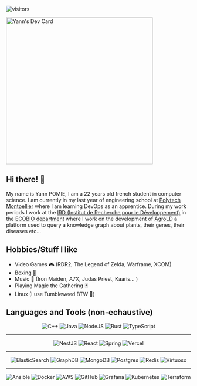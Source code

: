 ![visitors](https://visitor-badge.glitch.me/badge?page_id=WoodenMaiden.WoodenMaiden&left_color=green&right_color=red)

<div align=left>
    <a href="https://app.daily.dev/yannou" target="_blank"><img src="https://api.daily.dev/devcards/9514c560bee04750b24d25c75d5f9e9e.png?r=ho1" width="400" alt="Yann's Dev Card"/></a>
<div>

## Hi there! 👋

My name is Yann POMIE, I am a 22 years old french student in computer science. I am currently in my last year of engineering school at [Polytech Montpellier](https://www.polytech.umontpellier.fr/) where I am learning DevOps as an apprentice. During my work periods I work at the [IRD (Institut de Recherche pour le Développement)](https://www.ird.fr/) in the [ECOBIO department](https://en.ird.fr/biodiversity) where I work on the development of [AgroLD](http://agrold.southgreen.fr/agrold/) a platform used to query a knowledge graph about plants, their genes, their diseases etc...

## Hobbies/Stuff I like 

- Video Games 🎮 (RDR2, The Legend of Zelda, Warframe, XCOM)
- Boxing 🥊
- Music 🎵 (Iron Maiden, A7X, Judas Priest, Kaaris... )
- Playing Magic the Gathering 🃏
- Linux (I use Tumbleweed BTW 🦎)

## Languages and Tools (non-echaustive)

<div align=center>

![C++](https://img.shields.io/badge/c++-%2300599C.svg?style=for-the-badge&logo=c%2B%2B&logoColor=white)
![Java](https://img.shields.io/badge/java-%23ED8B00.svg?style=for-the-badge&logo=openjdk&logoColor=white)
![NodeJS](https://img.shields.io/badge/node.js-6DA55F?style=for-the-badge&logo=node.js&logoColor=white)
![Rust](https://img.shields.io/badge/rust-%23000000.svg?style=for-the-badge&logo=rust&logoColor=white)
![TypeScript](https://img.shields.io/badge/typescript-%23007ACC.svg?style=for-the-badge&logo=typescript&logoColor=white)

---

![NestJS](https://img.shields.io/badge/nestjs-%23E0234E.svg?style=for-the-badge&logo=nestjs&logoColor=white)
![React](https://img.shields.io/badge/react-%2320232a.svg?style=for-the-badge&logo=react&logoColor=%2361DAFB)
![Spring](https://img.shields.io/badge/spring-%236DB33F.svg?style=for-the-badge&logo=spring&logoColor=white)
![Vercel](https://img.shields.io/badge/vercel-%23000000.svg?style=for-the-badge&logo=vercel&logoColor=white)

---

![ElasticSearch](https://img.shields.io/badge/-ElasticSearch-005571?style=for-the-badge&logo=elasticsearch)
![GraphDB](https://img.shields.io/badge/GraphDB-orange?style=for-the-badge&logo=data%3Aimage%2Fpng%3Bbase64%2CiVBORw0KGgoAAAANSUhEUgAAAOEAAADhCAMAAAAJbSJIAAAAkFBMVEX%2F%2F%2F%2FoTg%2FoSQDnQgDnRgDnPADnPwDnQQDmOQDoTAj51cvoSwDoTArmNwDqYzT%2F%2FPr3yr7wmH%2F98e32w7X64Nn75%2BHrbUTwknfpWSPugmLxnof86ePyp5LtelfsdE%2F3x7nzrpvqYDD0tKL1u6zpVx%2F52M7%2B9fHrb0fqZjvpWyntfVzvi27xnYXuhWbzqpfwlXuHJHegAAAF6ElEQVR4nO2diXaqMBCGJZsEUVxw19Zdq219%2F7e7UruABJJTuCednPme4J8TklkyExoNBNFxGHYHz934YFvHf2K4ODEumk3BaWcxtK2mfronn7a8T1rMH3VtK6qX4YgTLwPhx7ltVTWyerTvw0axta2rNqYib18Cf7WtrCaWVG2g54mrbW21MC008LaKC9vqauC94BP9NDGwra8yQ7%2FMQE%2B2bAuszJPiFE1DoX%2Bne15uoBcy4DHcWbOEt0Xc2NZYiUNbZ6AnJ7ZFVmJQ4im%2B4KCj8AvTW0hBB28dqbeQjW2rrEAkQ72F5Mm2zAocDLahJ9e2ZVbgUBqxfRLubMusgPsWRi2Dfdg62ZZZhReDs5Qsbausgj5ou3kL0LH3yuAwFaCrbprs8G5hZFtlJTotnYGwt2GjsdX6C%2FB1DE%2FjLwhoX5Ew0CT57b1thZVZliZQ9GJbX3UOpMTrkwnsg%2FROLAq3omR92%2BpqIWgXrCJhoAsYKWKp3IvNE%2FBCYoronL9eIz7oeDRH0OEstR0l41OXLkg%2FCC6EU0ZusKbYzdw4Yh6Jt6%2FT8%2FJtMXBu%2BRAEQRAEMSEYd3bHHvSKTTHxRLBWSBjvuJJNPdD1v0qOhIOuDhcRt3%2BSjhD2pX4BnXTqCL%2B4mKebLTeCLxDnuWSzfzazLah2dtkyFei%2BBTUkW2skI9uCamfysIZT24Jq56FtCngjn4oge5a2HSxRndKHKYXcAlbEnP%2FsRLJz4aYmR0w%2Ft2LYXLtT58%2FQP%2FuUMSrYu20l%2F4%2F5djZeuRevIQiCIAii5xBsF%2BPLeLbtOphv3MzbnKi4xXIsCefEbuGakf0Lp%2BnOVEn9c2xbVJ2sRL7FiPCxM5nV4ahuu6WeIwXxISlq8Je%2BE%2BlHTIu7NUMXbm76JQbeTHSgpbhTPoMSEuh1jpluBIUBH14Y6obbPQ%2F4VjSYk5IvtkVWITYYIoI9J9UzGP2Gff9mMhh9W0S4UXisP2cSmgPbQn%2FN1mT0G%2FQAv9E29LxWx7bQX7M0mKlNoLaF%2Fpq1wVx0gg82UdTNKn7BwR6m7ltoMr2f0Ab7lZpM7ycw20J%2FzdXMWwBuKho0zZawZ1vor5mbPIUCO7nQv0%2FgJS%2B8gT1oGo2NSWDKII9%2FR9TAI%2Fqgy%2FvaQhT4dzQiol1EDnw8s6tLgsXKtkQTuq9PnfXoslUVd6%2FlPpEBKNJECyoYkZIQ2r4qzv2nssCGACglxl7qvGREcZk0Kj5t2OTv1%2FSf%2FUz%2BELYVz0Iui0Kb5ujv%2B%2Fp9%2B%2FGsbCtCsHdflWQQH8AoRpR%2FySWkinR2eMzZSHgHgqfvKbYYU44fBE%2BC%2FhhJKD%2BCCLcj5Qbz1S58vlkyn4umEFycN0DcvDr%2FK3lz7xAH3e4eiHUJY6Wrg%2F0yZJaC18uBP7qX5qROcKHH0imKLITgBswouJdwyMKZOqj2%2F36waUqg9Ieg34J%2BhKkyePD%2Ff0izUrl8AeojjW5ByD4uvhra5e9eYJQlPogGF68tbnBf9goa7OLc3yAglCXuRAsivgtlIeMv6j8ePPvZrUjXUAKaAXko5krxonRzAUu5DOlDqV9HS54%2FJVtcOTB5eOP3zE8yPgGR9N3o79SunKsbX%2BaLI%2FN9vruC6Wk%2ByKK7W1F40xeBchHr4stp7sT7AeOy2xQXouq8i0tD4HZofXMqb6CA%2FxvHQHNZBLtpOWGq64GB%2FiySugSaBnA36AfqpDbzmUL%2BUU7D6CckgNuyE970rWgC9qiS7heVN5rPtkVWYqTvYoL9bzyjNYQ7PJBg0HwOudGuYTRAAPw5S%2F0QSEigVGLU6AcGydG2xopo%2B%2BvBP6K30H2m4O9ddD9xBN3vekfTEgr8JP2gtCW0CaCPSUtQMrzryMPHm0ITJYGdOX3zWuAUJXVgE95Z%2BaqZLMbcaSNp7Fu5E1XyKexw7YGo52cu6YnwYCdNCvozj1Miw1ASRsUT7JSpiP3qspatyfK6deQIRRAEQRAEQRAEQRAEQRAEQRAEQRAEQRAEQRAEQRAEQRAEQRAEQRAEQRDkH4t4RQqFwLzDAAAAAElFTkSuQmCC&labelColor=white)
![MongoDB](https://img.shields.io/badge/MongoDB-%234ea94b.svg?style=for-the-badge&logo=mongodb&logoColor=white)
![Postgres](https://img.shields.io/badge/postgres-%23316192.svg?style=for-the-badge&logo=postgresql&logoColor=white)
![Redis](https://img.shields.io/badge/redis-%23DD0031.svg?style=for-the-badge&logo=redis&logoColor=white)
![Virtuoso](https://img.shields.io/badge/Openlink%20Virtuoso-%234090ac.svg?style=for-the-badge)


---

![Ansible](https://img.shields.io/badge/ansible-%231A1918.svg?style=for-the-badge&logo=ansible&logoColor=white)
![Docker](https://img.shields.io/badge/docker-%230db7ed.svg?style=for-the-badge&logo=docker&logoColor=white)
![AWS](https://img.shields.io/badge/AWS-%23FF9900.svg?style=for-the-badge&logo=amazon-aws&logoColor=white)
![GitHub](https://img.shields.io/badge/github-%23121011.svg?style=for-the-badge&logo=github&logoColor=white)
![Grafana](https://img.shields.io/badge/grafana-%23F46800.svg?style=for-the-badge&logo=grafana&logoColor=white)
![Kubernetes](https://img.shields.io/badge/kubernetes-%23326ce5.svg?style=for-the-badge&logo=kubernetes&logoColor=white)
![Terraform](https://img.shields.io/badge/terraform-%235835CC.svg?style=for-the-badge&logo=terraform&logoColor=white)


</div>
